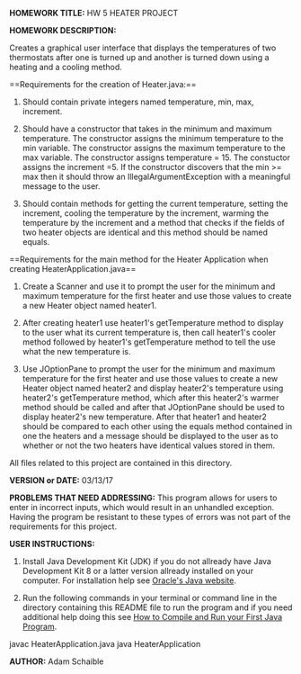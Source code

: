 **HOMEWORK TITLE:** HW 5 HEATER PROJECT

**HOMEWORK DESCRIPTION:**

Creates a graphical user interface that displays the temperatures of two thermostats after one is turned up and another is turned down using a heating and a cooling method.

==Requirements for the creation of Heater.java:==

1) Should contain private integers named temperature, min, max, increment.

2) Should have a constructor that takes in the minimum and maximum temperature. The constructor assigns the minimum temperature to the min variable. The constructor assigns the maximum temperature to the max variable. The constructor assigns temperature = 15. The constuctor assigns the increment =5. If the constructor discovers that the min >= max then it should throw an IllegalArgumentException with a meaningful message to the user.

3) Should contain methods for getting the current temperature, setting the increment, cooling the temperature by the increment, warming the temperature by the increment and a method that checks if the fields of two heater objects are identical and this method should be named equals.

==Requirements for the main method for the Heater Application when creating HeaterApplication.java==

1) Create a Scanner and use it to prompt the user for the minimum and maximum temperature for the first heater and use those values to create a new Heater object named heater1.

2) After creating heater1 use heater1's getTemperature method to display to the user what its current temperature is, then call heater1's cooler method followed by heater1's getTemperature method to tell the use what the new temperature is.

3) Use JOptionPane to prompt the user for the minimum and maximum temperature for the first heater and use those values to create a new Heater object named heater2 and display heater2's temperature using heater2's getTemperature method, which after this heater2's warmer method should be called and after that JOptionPane should be used to display heater2's new temperature. After that heater1 and heater2 should be compared to each other using the equals method contained in one the heaters and a message should be displayed to the user as to whether or not the two heaters have identical values stored in them.

All files related to this project are contained in this directory.

**VERSION or DATE:** 03/13/17

**PROBLEMS THAT NEED ADDRESSING:** This program allows for users to enter in incorrect inputs, which would result in an unhandled exception. Having the program be resistant to these types of errors was not part of the requirements for this project.

**USER INSTRUCTIONS:** 

1) Install Java Development Kit (JDK) if you do not allready have Java Development Kit 8 or a latter version allready installed on your computer. For installation help see [Oracle's Java website](https://www.oracle.com/java/technologies/javase-downloads.html).

2) Run the following commands in your terminal or command line in the directory containing this README file to run the program and if you need additional help doing this see [How to Compile and Run your First Java Program](https://beginnersbook.com/2013/05/first-java-program/).

javac HeaterApplication.java
java HeaterApplication

**AUTHOR:** Adam Schaible
